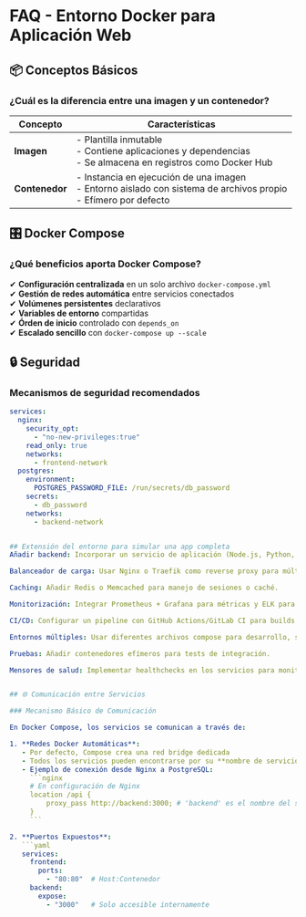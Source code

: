 # FAQ - Entorno Docker para Aplicación Web

## 📦 Conceptos Básicos

### ¿Cuál es la diferencia entre una imagen y un contenedor?

| Concepto       | Características                                                                 |
|----------------|---------------------------------------------------------------------------------|
| **Imagen**     | - Plantilla inmutable<br>- Contiene aplicaciones y dependencias<br>- Se almacena en registros como Docker Hub |
| **Contenedor** | - Instancia en ejecución de una imagen<br>- Entorno aislado con sistema de archivos propio<br>- Efímero por defecto |

## 🎛 Docker Compose

### ¿Qué beneficios aporta Docker Compose?

✔ **Configuración centralizada** en un solo archivo `docker-compose.yml`  
✔ **Gestión de redes automática** entre servicios conectados  
✔ **Volúmenes persistentes** declarativos  
✔ **Variables de entorno** compartidas  
✔ **Órden de inicio** controlado con `depends_on`  
✔ **Escalado sencillo** con `docker-compose up --scale`

## 🔒 Seguridad

### Mecanismos de seguridad recomendados

```yaml
services:
  nginx:
    security_opt:
      - "no-new-privileges:true"
    read_only: true
    networks:
      - frontend-network
  postgres:
    environment:
      POSTGRES_PASSWORD_FILE: /run/secrets/db_password
    secrets:
      - db_password
    networks:
      - backend-network


## Extensión del entorno para simular una app completa
Añadir backend: Incorporar un servicio de aplicación (Node.js, Python, Java) que sirva APIs al frontend.

Balanceador de carga: Usar Nginx o Traefik como reverse proxy para múltiples instancias del frontend/backend.

Caching: Añadir Redis o Memcached para manejo de sesiones o caché.

Monitorización: Integrar Prometheus + Grafana para métricas y ELK para logs.

CI/CD: Configurar un pipeline con GitHub Actions/GitLab CI para builds automatizados.

Entornos múltiples: Usar diferentes archivos compose para desarrollo, staging y producción.

Pruebas: Añadir contenedores efímeros para tests de integración.

Mensores de salud: Implementar healthchecks en los servicios para monitoreo automático.


## 🌐 Comunicación entre Servicios

### Mecanismo Básico de Comunicación

En Docker Compose, los servicios se comunican a través de:

1. **Redes Docker Automáticas**:
   - Por defecto, Compose crea una red bridge dedicada
   - Todos los servicios pueden encontrarse por su **nombre de servicio** (DNS interno)
   - Ejemplo de conexión desde Nginx a PostgreSQL:
     ```nginx
     # En configuración de Nginx
     location /api {
         proxy_pass http://backend:3000; # 'backend' es el nombre del servicio
     }
     ```

2. **Puertos Expuestos**:
   ```yaml
   services:
     frontend:
       ports:
         - "80:80"  # Host:Contenedor
     backend:
       expose:
         - "3000"   # Solo accesible internamente

